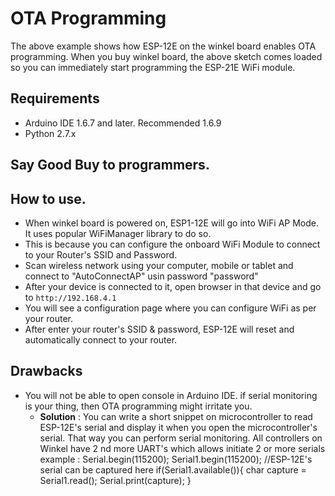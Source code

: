 # OTA Programming

The above example shows how ESP-12E on the winkel board enables OTA programming. When you buy winkel board, the above sketch comes loaded so you can immediately start programming the ESP-21E WiFi module.

## Requirements
- Arduino IDE 1.6.7 and later. Recommended 1.6.9
- Python 2.7.x

## Say Good Buy to programmers.

## How to use.
* When winkel board is powered on, ESP1-12E will go into WiFi AP Mode. It uses popular WiFiManager library to do so.
* This is because you can configure the onboard WiFi Module to connect to your Router's SSID and Password.
* Scan wireless network using your computer, mobile or tablet and connect to "AutoConnectAP" usin password "password"
* After your device is connected to it, open browser in that device and go to `http://192.168.4.1`
* You will see a configuration page where you can configure WiFi as per your router.
* After enter your router's SSID & password, ESP-12E will reset and automatically connect to your router.

## Drawbacks
* You will not be able to open console in Arduino IDE. if serial monitoring is your thing, then OTA programming might irritate you.
	- **Solution** : You can write a short snippet on microcontroller to read ESP-12E's serial and display it when you open the microcontroller's serial. That way you can perform serial monitoring. All controllers on Winkel have 2 nd more UART's which allows initiate 2 or more serials
	example : Serial.begin(115200);
			  Serial1.begin(115200); //ESP-12E's serial can be captured here
			  if(Serial1.available()){
			  	char capture = Serial1.read();
			  	Serial.print(capture);
			  }